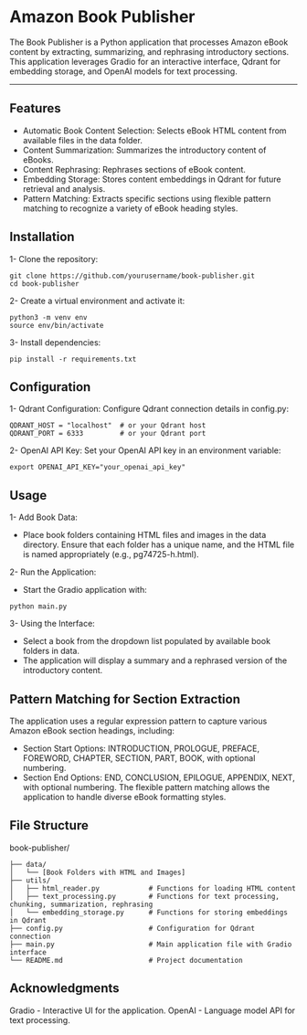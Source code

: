 # Amazon Book Publisher 
The Book Publisher is a Python application that processes Amazon eBook content by extracting, summarizing, and rephrasing introductory sections. This application leverages Gradio for an interactive interface, Qdrant for embedding storage, and OpenAI models for text processing.

---
## Features
- Automatic Book Content Selection: Selects eBook HTML content from available files in the data folder.
- Content Summarization: Summarizes the introductory content of eBooks.
- Content Rephrasing: Rephrases sections of eBook content.
- Embedding Storage: Stores content embeddings in Qdrant for future retrieval and analysis.
- Pattern Matching: Extracts specific sections using flexible pattern matching to recognize a variety of eBook heading styles.

## Installation
1- Clone the repository:
```shell
git clone https://github.com/yourusername/book-publisher.git
cd book-publisher
```
2- Create a virtual environment and activate it:
```shell
python3 -m venv env
source env/bin/activate
```
3- Install dependencies:
```shell
pip install -r requirements.txt
```
## Configuration
1- Qdrant Configuration:
Configure Qdrant connection details in config.py:
```shell
QDRANT_HOST = "localhost"  # or your Qdrant host
QDRANT_PORT = 6333         # or your Qdrant port
```

2- OpenAI API Key:
Set your OpenAI API key in an environment variable:
```shell
export OPENAI_API_KEY="your_openai_api_key"
```
## Usage
1- Add Book Data:

- Place book folders containing HTML files and images in the data directory. Ensure that each folder has a unique name, and the HTML file is named appropriately (e.g., pg74725-h.html).

2- Run the Application:
- Start the Gradio application with:
```shell
python main.py
```
3- Using the Interface:
- Select a book from the dropdown list populated by available book folders in data.
- The application will display a summary and a rephrased version of the introductory content.

## Pattern Matching for Section Extraction
The application uses a regular expression pattern to capture various Amazon eBook section headings, including:

- Section Start Options: INTRODUCTION, PROLOGUE, PREFACE, FOREWORD, CHAPTER, SECTION, PART, BOOK, with optional numbering.
- Section End Options: END, CONCLUSION, EPILOGUE, APPENDIX, NEXT, with optional numbering.
The flexible pattern matching allows the application to handle diverse eBook formatting styles.


## File Structure
book-publisher/
```text 
├── data/
│   └── [Book Folders with HTML and Images]
├── utils/
│   ├── html_reader.py            # Functions for loading HTML content
│   ├── text_processing.py        # Functions for text processing, chunking, summarization, rephrasing
│   └── embedding_storage.py      # Functions for storing embeddings in Qdrant
├── config.py                     # Configuration for Qdrant connection
├── main.py                       # Main application file with Gradio interface
└── README.md                     # Project documentation
```

## Acknowledgments
Gradio - Interactive UI for the application.
OpenAI - Language model API for text processing.



